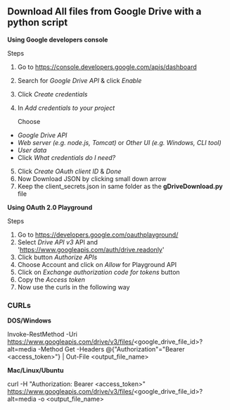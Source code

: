 ## Download All files from Google Drive with a python script 

**Using Google developers console** 

Steps
1. Go to https://console.developers.google.com/apis/dashboard
2. Search for *Google Drive API* & click *Enable*
3. Click *Create credentials*
4. In *Add credentials to your project*

   Choose 
- *Google Drive API*
- *Web server (e.g. node.js, Tomcat)* or *Other UI (e.g. Windows, CLI tool)*
- *User data* 
- Click *What credentials do I need?*
5. Click *Create OAuth client ID* & *Done*
6. Now Download JSON by clicking small down arrow 
7. Keep the client_secrets.json in same folder as the **gDriveDownload.py** file


**Using OAuth 2.0 Playground**

Steps
1. Go to https://developers.google.com/oauthplayground/
2. Select *Drive API v3* API and 'https://www.googleapis.com/auth/drive.readonly'
3. Click button *Authorize APIs*
4. Choose Account and click on *Allow* for Playground API
5. Click on *Exchange authorization code for tokens* button
6. Copy the *Access token*
7. Now use the curls in the following way


### CURLs

**DOS/Windows**

Invoke-RestMethod -Uri https://www.googleapis.com/drive/v3/files/<google_drive_file_id>?alt=media -Method Get -Headers @{"Authorization"="Bearer <access_token>"} | Out-File <output_file_name>

**Mac/Linux/Ubuntu**

curl -H "Authorization: Bearer <access_token>" https://www.googleapis.com/drive/v3/files/<google_drive_file_id>?alt=media -o <output_file_name>